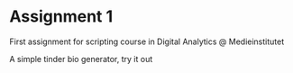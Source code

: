 # Assignment 1
First assignment for scripting course in Digital Analytics @ Medieinstitutet

A simple tinder bio generator, try it out
